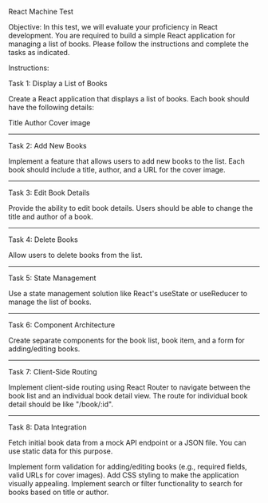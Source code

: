 React Machine Test

Objective: In this test, we will evaluate your proficiency in React development. You are required to build a simple React application for managing a list of books. Please follow the instructions and complete the tasks as indicated.

Instructions:

Task 1: Display a List of Books

Create a React application that displays a list of books. Each book should have the following details:

Title
Author
Cover image

---

Task 2: Add New Books

Implement a feature that allows users to add new books to the list. Each book should include a title, author, and a URL for the cover image.

---

Task 3: Edit Book Details

Provide the ability to edit book details. Users should be able to change the title and author of a book.

---

Task 4: Delete Books

Allow users to delete books from the list.

---

Task 5: State Management

Use a state management solution like React's useState or useReducer to manage the list of books.

---

Task 6: Component Architecture

Create separate components for the book list, book item, and a form for adding/editing books.

---

Task 7: Client-Side Routing

Implement client-side routing using React Router to navigate between the book list and an individual book detail view. The route for individual book detail should be like "/book/:id".

---

Task 8: Data Integration

Fetch initial book data from a mock API endpoint or a JSON file. You can use static data for this purpose.

Implement form validation for adding/editing books (e.g., required fields, valid URLs for cover images).
Add CSS styling to make the application visually appealing.
Implement search or filter functionality to search for books based on title or author.
